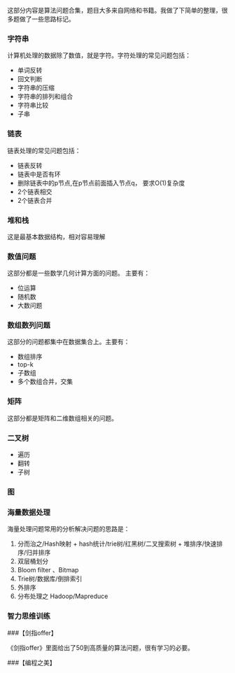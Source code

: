 
这部分内容是算法问题合集，题目大多来自网络和书籍。我做了下简单的整理，很多题做了一些思路标记。


### 字符串

计算机处理的数据除了数值，就是字符。字符处理的常见问题包括：

* 单词反转  
* 回文判断  
* 字符串的压缩  
* 字符串的排列和组合  
* 字符串比较  
* 子串  

 

### 链表

链表处理的常见问题包括：

* 链表反转
* 链表中是否有环
* 删除链表中的p节点,在p节点前面插入节点q， 要求O(1)复杂度
* 2个链表相交
* 2个链表合并


### 堆和栈

这是最基本数据结构，相对容易理解



### 数值问题

这部分都是一些数学几何计算方面的问题。  主要有：

* 位运算
* 随机数
* 大数问题


### 数组数列问题


这部分的问题都集中在数据集合上。主要有：

* 数组排序
* top-k
* 子数组
* 多个数组合并，交集


### 矩阵

这部分都是矩阵和二维数组相关的问题。


### 二叉树


* 遍历
* 翻转
* 子树



### 图




### 海量数据处理


海量处理问题常用的分析解决问题的思路是：

1. 分而治之/Hash映射 + hash统计/trie树/红黑树/二叉搜索树 + 堆排序/快速排序/归并排序
2. 双层桶划分
3. Bloom filter 、Bitmap
4. Trie树/数据库/倒排索引
5. 外排序
6. 分布处理之 Hadoop/Mapreduce


### 智力思维训练



###【剑指offer】


《剑指offer》里面给出了50到高质量的算法问题，很有学习的必要。


###【编程之美】





